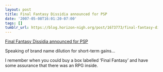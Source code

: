 ```yaml
---
layout: post
title: Final Fantasy Dissidia announced for PSP
date: '2007-05-08T16:01:20-07:00'
tags: []
tumblr_url: https://blog.horizon-nigh.org/post/1673773/final-fantasy-dissidia-announced-for-psp
---
```

[Final Fantasy Dissidia announced for PSP](http://psp.ign.com/articles/786/786293p1.html)  

Speaking of brand name dilution for short-term gains…

I remember when you could buy a box labelled ‘Final Fantasy’ and have some assurance that there was an RPG inside.

